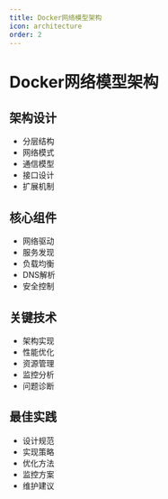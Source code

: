 ```yaml
---
title: Docker网络模型架构
icon: architecture
order: 2
---
```


# Docker网络模型架构

## 架构设计
- 分层结构
- 网络模式
- 通信模型
- 接口设计
- 扩展机制

## 核心组件
- 网络驱动
- 服务发现
- 负载均衡
- DNS解析
- 安全控制

## 关键技术
- 架构实现
- 性能优化
- 资源管理
- 监控分析
- 问题诊断

## 最佳实践
- 设计规范
- 实现策略
- 优化方法
- 监控方案
- 维护建议
